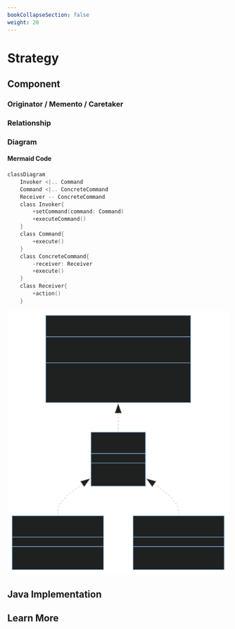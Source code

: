 ```yaml
---
bookCollapseSection: false
weight: 20
---
```


# Strategy

## Component

### Originator / Memento / Caretaker

### Relationship

### Diagram

#### Mermaid Code

```c
classDiagram
    Invoker <|.. Command
    Command <|.. ConcreteCommand
    Receiver -- ConcreteCommand
    class Invoker{
        +setCommand(command: Command)
        +executeCommand()
    }
    class Command{
        +execute()
    }
    class ConcreteCommand{
        -receiver: Receiver
        +execute()
    }
    class Receiver{
        +action()
    }
```

![Factory-Method-Pattern](https://raw.githubusercontent.com/benjipeng/assets/main/rc/book/designpatterns/strategy-pattern.svg)

## Java Implementation

## Learn More
